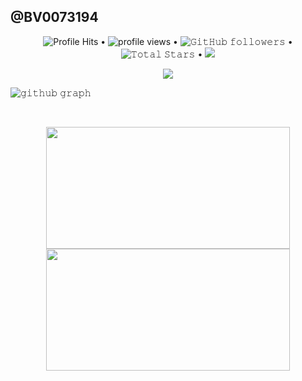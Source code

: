<h2>@BV0073194</h2>
<p align="center">
  <img alt="Profile Hits" src="https://komarev.com/ghpvc/?username=BV0073194&style=flat-square"> •  
  <img alt = "profile views" src="https://komarev.com/ghpvc/?username=BV0073194&style=flat&color=brightgreen"> •
  <img alt="𝙶𝚒𝚝𝙷𝚞𝚋 𝚏𝚘𝚕𝚕𝚘𝚠𝚎𝚛𝚜" src="https://img.shields.io/github/followers/BV0073194label=Followers&style=social"> •
  <img src="https://img.shields.io/github/stars/BV0073194?label=Stars" alt="𝚃𝚘𝚝𝚊𝚕 𝚂𝚝𝚊𝚛𝚜"> •
  <a href="https://github.com/sponsors/BV0073194"><img src="https://img.shields.io/static/v1?label=Sponsor&message=%E2%9D%A4&logo=GitHub&color=%23fe8e86"/></a>
</p>


<p align="center">
  <img align="center" src="https://github-readme-streak-stats.herokuapp.com/?user=BV0073194&theme=dark&hide_border=true"/>
</p>

![𝚐𝚒𝚝𝚑𝚞𝚋 𝚐𝚛𝚊𝚙𝚑](https://github-readme-activity-graph.cyclic.app/graph?username=BV0073194&theme=react-dark&hide_border=true&area=true)

<br/>
<p align="center">
  <img align="center" width = "390" height="195px" src="https://github-readme-stats.vercel.app/api?username=BV0073194&show_icons=true&hide_border=true&title_color=94b4a4&amp&icon_color=FFFFFF&amp&text_color=FFFFFF&amp&bg_color=000000&count_private=true&include_all_commits=true"/>
  <img align="center" width = "390" height="195px" src="https://github-readme-stats.vercel.app/api/top-langs/?username=BV0073194&text_color=FFFFFF&bg_color=000000&title_color=94b4a4&langs_count=15&layout=compact&hide_border=true" />
</p>
